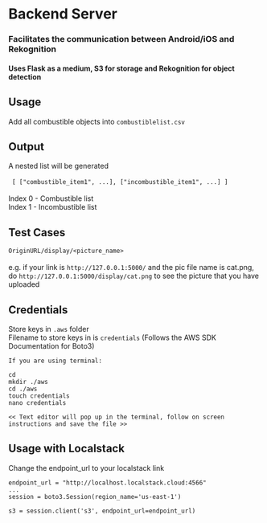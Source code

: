 # Backend Server
### Facilitates the communication between Android/iOS and Rekognition
#### Uses Flask as a medium, S3 for storage and Rekognition for object detection



## Usage

Add all combustible objects into ```combustiblelist.csv```


## Output
A nested list will be generated  
<br>
``` [ ["combustible_item1", ...], ["incombustible_item1", ...] ]```  
<br>
Index 0 - Combustible list  
Index 1 - Incombustible list

## Test Cases
```OriginURL/display/<picture_name>```  
<br>
e.g. if your link is ```http://127.0.0.1:5000/``` and the pic file name is cat.png, do ```http://127.0.0.1:5000/display/cat.png``` to see the picture that you have uploaded

## Credentials

Store keys in ```.aws``` folder  
Filename to store keys in is ```credentials``` (Follows the AWS SDK Documentation for Boto3)  
```
If you are using terminal:

cd
mkdir ./aws
cd ./aws
touch credentials
nano credentials

<< Text editor will pop up in the terminal, follow on screen instructions and save the file >>
```

## Usage with Localstack

Change the endpoint_url to your localstack link
```
endpoint_url = "http://localhost.localstack.cloud:4566"
...
session = boto3.Session(region_name='us-east-1')

s3 = session.client('s3', endpoint_url=endpoint_url)

```
 
